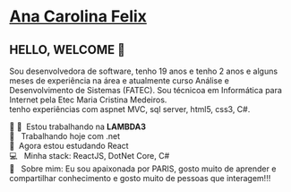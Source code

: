  # <a href="https://www.linkedin.com/in/carolfelix/">Ana Carolina Felix</a>

## HELLO, WELCOME 👋
  Sou desenvolvedora de software, tenho 19 anos e tenho 2 anos e alguns meses de experiência na área e atualmente curso Análise e Desenvolvimento de Sistemas (FATEC). Sou técnicoa em Informática para Internet pela Etec Maria Cristina Medeiros.
<br>tenho experiências com aspnet MVC, sql server, html5, css3, C#.

 :rocket: 💜&nbsp; Estou trabalhando na **LAMBDA3**
 <br/>    📝 &nbsp; Trabalhando hoje com .net
 <br/>    💙&nbsp; Agora estou estudando React
 <br/>    💻 &nbsp; Minha stack: ReactJS, DotNet Core, C#
 <br/>   💬  &nbsp; Sobre mim: Eu sou apaixonada por PARIS, gosto muito de aprender e compartilhar conhecimento e gosto muito de pessoas que interagem!!!
 
 
